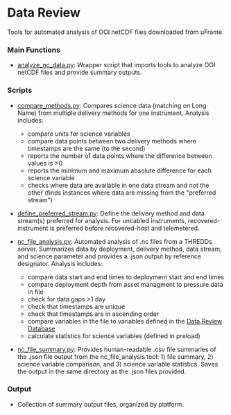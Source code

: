 # Data Review
Tools for automated analysis of OOI netCDF files downloaded from uFrame.

### Main Functions
- [analyze_nc_data.py](https://github.com/data-edu-ooi/data-review-tools/blob/master/data_review/analyze_nc_data.py): Wrapper script that imports tools to analyze OOI netCDF files and provide summary outputs.

### Scripts
- [compare_methods.py](https://github.com/data-edu-ooi/data-review-tools/blob/master/data_review/scripts/compare_methods.py): Compares science data (matching on Long Name) from multiple delivery methods for one instrument. Analysis includes:
	- compare units for science variables
	- compare data points between two delivery methods where timestamps are the same (to the second)
	- reports the number of data points where the difference between values is >0
	- reports the minimum and maximum absolute difference for each science variable
	- checks where data are available in one data stream and not the other (finds instances where data are missing from the "preferred stream")

- [define_preferred_stream.py](https://github.com/data-edu-ooi/data-review-tools/blob/master/data_review/scripts/define_preferred_stream.py): Define the delivery method and data stream(s) preferred for analysis. For uncabled instruments, recovered-instrument is preferred before recovered-host and telemetered.

- [nc_file_analysis.py](https://github.com/data-edu-ooi/data-review-tools/blob/master/data_review/scripts/nc_file_analysis.py): Automated analysis of .nc files from a THREDDs server. Summarizes data by deployment, delivery method, data stream, and science parameter and provides a .json output by reference designator. Analysis includes: 
	- compare data start and end times to deployment start and end times
	- compare deployment depth from asset managment to pressure data in file 
	- check for data gaps >1 day
	- check that timestamps are unique
	- check that timestamps are in ascending order
	- compare variables in the file to variables defined in the [Data Review Database](http://datareview.marine.rutgers.edu/)
	- calculate statistics for science variables (defined in preload)

- [nc_file_summary.py](https://github.com/data-edu-ooi/data-review-tools/blob/master/data_review/scripts/nc_file_summary.py): Provides human-readable .csv file summaries of the .json file output from the nc\_file\_analysis tool: 1) file summary, 2) science variable comparison, and 3) science variable statistics. Saves the output in the same directory as the .json files provided.

### Output
- Collection of summary output files, organized by platform.